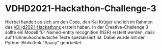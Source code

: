 # VDHD2021-Hackathon-Challenge-3

Hierbei handelt es sich um den Code, den Kai Krüger und ich im Rahmen des [vDHd2021-Hackathons](https://www.cnd.philnat.unibe.ch/ueber_uns/aktivitaeten/nlp_hackathon/) erstellt haben. In der Creative-Challenge 3 sollte ein Modell für Named-entity recognition (NER) erstellt werden, dass auf frühneuhochdeutsche Texte spezialisiert ist. Dabei wurde mit der Python-Bibliothek "Spacy" gearbeitet.
